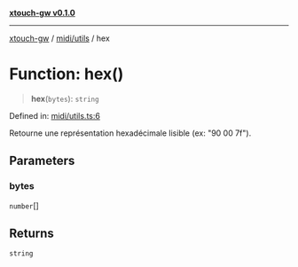 [**xtouch-gw v0.1.0**](../../../README.md)

***

[xtouch-gw](../../../README.md) / [midi/utils](../README.md) / hex

# Function: hex()

> **hex**(`bytes`): `string`

Defined in: [midi/utils.ts:6](https://github.com/JulienCr/xtouch-gw/blob/4762a61efc98f67cb78942b4a0e2d9f4848bdf43/src/midi/utils.ts#L6)

Retourne une représentation hexadécimale lisible (ex: "90 00 7f").

## Parameters

### bytes

`number`[]

## Returns

`string`

